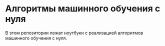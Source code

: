 # Алгоритмы машинного обучения с нуля

В этом репозитории лежат ноутбуки с реализацией алгоритмов машинного обучения с нуля.
